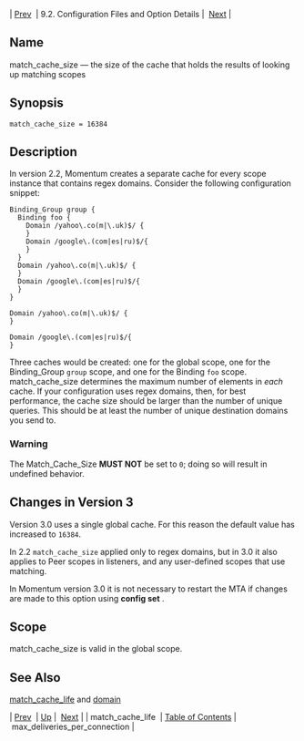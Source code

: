 | [Prev](conf.ref.match_cache_life)  | 9.2. Configuration Files and Option Details |  [Next](conf.ref.max_deliveries_per_connection.php) |

<a name="conf.ref.match_cache_size"></a>
## Name

match_cache_size — the size of the cache that holds the results of looking up matching scopes

## Synopsis

`match_cache_size = 16384`

<a name="idp10157840"></a>
## Description

In version 2.2, Momentum creates a separate cache for every scope instance that contains regex domains. Consider the following configuration snippet:

```
Binding_Group group {
  Binding foo {
    Domain /yahoo\.co(m|\.uk)$/ {
    }
    Domain /google\.(com|es|ru)$/{
    }
  }
  Domain /yahoo\.co(m|\.uk)$/ {
  }
  Domain /google\.(com|es|ru)$/{
  }
}

Domain /yahoo\.co(m|\.uk)$/ {
}

Domain /google\.(com|es|ru)$/{
}
```

Three caches would be created: one for the global scope, one for the Binding_Group `group` scope, and one for the Binding `foo` scope. match_cache_size determines the maximum number of elements in *each* cache. If your configuration uses regex domains, then, for best performance, the cache size should be larger than the number of unique queries. This should be at least the number of unique destination domains you send to.

### Warning

The Match_Cache_Size **MUST NOT**     be set to `0`; doing so will result in undefined behavior.

<a name="idp10164400"></a>
## Changes in Version 3

Version 3.0 uses a single global cache. For this reason the default value has increased to `16384`.

In 2.2 `match_cache_size` applied only to regex domains, but in 3.0 it also applies to Peer scopes in listeners, and any user-defined scopes that use matching.

In Momentum version 3.0 it is not necessary to restart the MTA if changes are made to this option using **config set** .

<a name="idp10168768"></a>
## Scope

match_cache_size is valid in the global scope.

<a name="idp10170416"></a>
## See Also

[match_cache_life](conf.ref.match_cache_life "match_cache_life") and [domain](conf.ref.domain.php "domain")

| [Prev](conf.ref.match_cache_life)  | [Up](conf.ref.files.php) |  [Next](conf.ref.max_deliveries_per_connection.php) |
| match_cache_life  | [Table of Contents](index) |  max_deliveries_per_connection |
